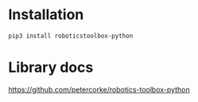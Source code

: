 # Installation

```
pip3 install roboticstoolbox-python
```

# Library docs

https://github.com/petercorke/robotics-toolbox-python
